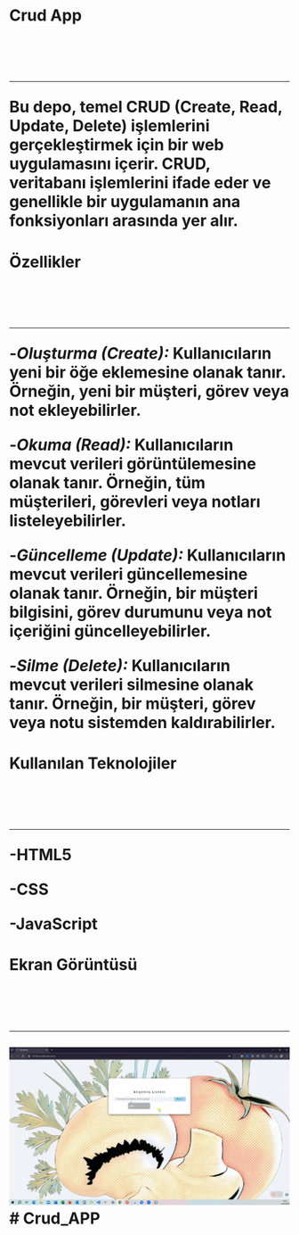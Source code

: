<h1>Crud App <h1> <br>
<hr>
Bu depo, temel CRUD (Create, Read, Update, Delete) işlemlerini gerçekleştirmek için bir web uygulamasını içerir. CRUD, veritabanı işlemlerini ifade eder ve genellikle bir uygulamanın ana fonksiyonları arasında yer alır.<br>

<h1>Özellikler <h1> <br>
<hr>

-_Oluşturma (Create):_ Kullanıcıların yeni bir öğe eklemesine olanak tanır. Örneğin, yeni bir müşteri, görev veya not ekleyebilirler. <br>

-_Okuma (Read):_ Kullanıcıların mevcut verileri görüntülemesine olanak tanır. Örneğin, tüm müşterileri, görevleri veya notları listeleyebilirler.<br>

-_Güncelleme (Update):_ Kullanıcıların mevcut verileri güncellemesine olanak tanır. Örneğin, bir müşteri bilgisini, görev durumunu veya not içeriğini güncelleyebilirler.<br>

-_Silme (Delete):_ Kullanıcıların mevcut verileri silmesine olanak tanır. Örneğin, bir müşteri, görev veya notu sistemden kaldırabilirler.<br>

<h1>Kullanılan Teknolojiler <h1> <br>
<hr>

-HTML5 <br>

-CSS <br>

-JavaScript <br>

<h1>Ekran Görüntüsü<h1> <br>
<hr>

![](images/crud_app.gif)
#   C r u d _ A P P 
 
 